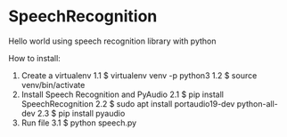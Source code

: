 # SpeechRecognition
Hello world using speech recognition library with python

How to install:

1. Create a virtualenv
  1.1 $ virtualenv venv -p python3
  1.2 $ source venv/bin/activate
2. Install Speech Recognition and PyAudio
  2.1 $ pip install SpeechRecognition
  2.2 $ sudo apt install portaudio19-dev python-all-dev
  2.3 $ pip install pyaudio
3. Run file
  3.1 $ python speech.py
